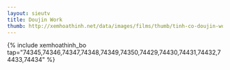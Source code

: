 ```yaml
---
layout: sieutv
title: Doujin Work
thumb: http://xemhoathinh.net/data/images/films/thumb/tinh-co-doujin-work-2007.jpg
---
```

{% include xemhoathinh_bo tap="74345,74346,74347,74348,74349,74350,74429,74430,74431,74432,74433,74434" %} 
